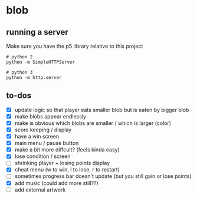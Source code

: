 # blob

## running a server
Make sure you have the p5 library relative to this project
```
# python 2
python -m SimpleHTTPServer

# python 3
python -m http.server
```

## to-dos
- [x] update logic so that player eats smaller blob but is eaten by bigger blob
- [x] make blobs appear endlessly
- [x] make is obvious which blobs are smaller / which is larger (color)
- [x] score keeping / display
- [x] have a win screen
- [x] main menu / pause button
- [x] make a bit more diffcult? (feels kinda easy)
- [x] lose condition / screen
- [ ] shrinking player + losing points display
- [x] cheat menu (w to win, l to lose, r to restart)
- [ ] sometimes progress bar doesn't update (but you still gain or lose points)
- [x] add music (could add more still??)
- [ ] add external artwork
